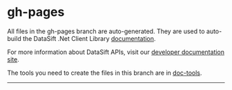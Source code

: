 # gh-pages

All files in the gh-pages branch are auto-generated. They are used to auto-build the DataSift .Net Client Library [documentation](http://datasift.github.com/datasift-dotnet/ "DataSift .Net Client Library Documentation").

For more information about DataSift APIs, visit our [developer documentation site](http://dev.datasift.com/ "DataSift Developer site").

The tools you need to create the files in this branch are in [doc-tools](https://github.com/datasift/datasift-dotnet/tree/gh-pages/doc-tools "doc-tools").

---
